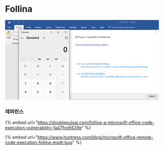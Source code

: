 # Follina





![](<../../.gitbook/assets/image (3) (1) (1) (1) (1).png>)

### 레퍼런스&#x20;

{% embed url="https://doublepulsar.com/follina-a-microsoft-office-code-execution-vulnerability-1a47fce5629e" %}

{% embed url="https://www.huntress.com/blog/microsoft-office-remote-code-execution-follina-msdt-bug" %}



